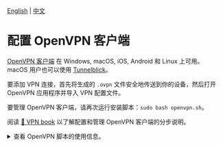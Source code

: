 [English](clients.md) | [中文](clients-zh.md)

# 配置 OpenVPN 客户端

[OpenVPN 客户端](https://openvpn.net/vpn-client/) 在 Windows, macOS, iOS, Android 和 Linux 上可用。macOS 用户也可以使用 [Tunnelblick](https://tunnelblick.net)。

要添加 VPN 连接，首先将生成的 `.ovpn` 文件安全地传送到你的设备，然后打开 OpenVPN 应用程序并导入 VPN 配置文件。

要管理 OpenVPN 客户端，请再次运行安装脚本：`sudo bash openvpn.sh`。

阅读 [:book: VPN book](https://ko-fi.com/post/Support-this-project-and-get-access-to-supporter-o-X8X5FVFZC) 以了解配置和管理 OpenVPN 客户端的分步说明。

<details>
<summary>
查看 OpenVPN 脚本的使用信息。
</summary>

```
Usage: bash openvpn.sh [options]

Options:

  --addclient [client name]      add a new client
  --exportclient [client name]   export configuration for an existing client
  --listclients                  list the names of existing clients
  --revokeclient [client name]   revoke an existing client
  --uninstall                    remove OpenVPN and delete all configuration
  -y, --yes                      assume "yes" as answer to prompts when revoking a client or removing OpenVPN
  -h, --help                     show this help message and exit

Install options (optional):

  --auto                         auto install OpenVPN using default or custom options
  --serveraddr [DNS name or IP]  server address, must be a fully qualified domain name (FQDN) or an IPv4 address.
  --proto [TCP or UDP]           protocol for OpenVPN (TCP or UDP, default: UDP)
  --port [number]                port for OpenVPN (1-65535, default: 1194)
  --clientname [client name]     name for the first OpenVPN client (default: client)
  --dns1 [DNS server IP]         primary DNS server for clients (default: Google Public DNS)
  --dns2 [DNS server IP]         secondary DNS server for clients

To customize options, you may also run this script without arguments.
```
</details>
